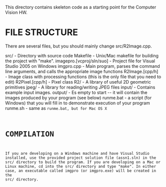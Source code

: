 This directory contains skeleton code as a starting point for the Computer Vision HW. 


FILE STRUCTURE
==============

There are several files, but you should mainly change src/R2Image.cpp.

  src/ - Directory with source code
    Makefile - Unix/Mac makefile for building the project with "make". 
    imagepro.[vcproj/sln/suo] - Project file for Visual Studio 2005 on Windows
    imgpro.cpp - Main program, parses the command line arguments, and calls the appropriate image functions
    R2Image.[cpp/h] - Image class with processing functions (this is the only file that you need to edit)
    R2Pixel.[cpp/h] - Pixel class 
    R2/ - A library of useful 2D geometric primitives
    jpeg/ - A library for reading/writing JPEG files
  input/ - Contains example input images. 
  output/ - Es empty to start -- it will contain the images produced by your program (see below)
  runme.bat - a script (for Windows) that you will fill in to demonstrate execution of your program
  runme.sh - same as <code>runme.bat, but for Mac OS X

COMPILATION
===========

If you are developing on a Windows machine and have Visual Studio
installed, use the provided project solution file (assn1.sln) in the
src/ directory to build the program. If you are developing on a Mac or
Linux machine, cd into the src/ directory and type "make". In either
case, an executable called imgpro (or imgpro.exe) will be created in
the src/ directory.

